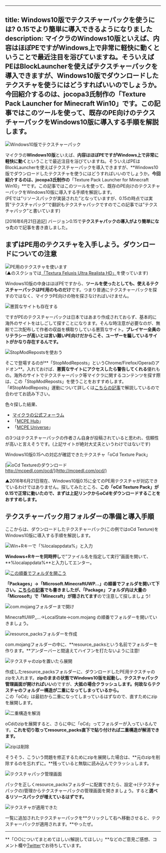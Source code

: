 
---
title: Windows10版でテクスチャーパックを使うには? 0.15でより簡単に導入できるようになりました
description: マイクラのWindows10版といえば、内容はほぼPEですがWindows上で非常に軽快に動くということで最近注目を浴びていますね。そういえばPEはBlockLauncherを使えばテクスチャーパックを導入できますが、Windows10版でダウンロードしたテクスチャを使うにはどうすればいいのでしょうか。今回紹介するのは、jocopa3氏制作の「Texture Pack Launcher for Minecraft Win10」です。この記事ではこのツールを使って、既存のPE向けのテクスチャーパックをWindows10版に導入する手順を解説します。
---

![Windows10版でテクスチャーパック](https://cdn-ak.f.st-hatena.com/images/fotolife/s/sasigume/20210208/20210208105257.png)

マイクラの**Windows10版**といえば、**内容はほぼPEですがWindows上で非常に軽快に動く**ということで最近注目を浴びていますね。そういえばPEはBlockLauncherを使えばテクスチャーパックを導入できますが、**Windows10版でダウンロードしたテクスチャを使うにはどうすればいいのでしょうか。**今回紹介するのは、jocopa3氏制作の**「Texture Pack Launcher for Minecraft Win10」**です。この記事ではこのツールを使って、既存のPE向けのテクスチャーパックをWindows10版に導入する手順を解説します。  
(PEでは”リソースパックが実装された”となっていますが、0.15の時点では実質”テクスチャパック”で翻訳もテクスチャパックですのでこの記事では”テクスチャパック”と書いています)

\[2016年6月21日追記\] バージョン0.15で**テクスチャパックの導入がより簡単になった**ので記事を書き直しました。

## まずはPE用のテクスチャを入手しよう。ダウンロードについての注意

![PE用のテクスチャを使います](https://res.cloudinary.com/napoan-com/image/upload/w_650,c_limit,f_auto,q_auto/v1578383215/a6293741ebc8af5e783326d450cb994d_c4aexm.jpg)  
(▲のスクショでは[「Textura Feluxis Ultra Realista HD」](http://mcpehub.com/texture/textura-feluxis-128x128-porteado-por-edward-elric)を使っています)

Windows10版の中身はほぼPEですから、**ツールを使ったとしても、使えるテクスチャーパックはPE用のものだけ**です。つまり普通にテクスチャーパックを探すのではなく、マイクラPE向けの物を探さなければいけません。

![悪質なサイトも存在する](https://res.cloudinary.com/napoan-com/image/upload/w_650,c_limit,f_auto,q_auto/v1578383213/4c5af3e0a678796d147983b7919d1a23_clifvl.jpg)

ですがPEのテクスチャーパックは日本ではあまり作成されておらず、基本的に海外のサイトをはしごして探すことになります。そんな時注意が必要なのが、無断で二次配布して作者の収益を横取りしている悪質なサイト。**プレイヤー全員のリテラシーが高いとは言い難いPE向けだからこそ、ユーザーを騙しているサイトがかなり存在するんです。**

![StopModRepostsを使おう](https://res.cloudinary.com/napoan-com/image/upload/w_650,c_limit,f_auto,q_auto/v1578383211/b75612ae9ce43e3d949b5be4e3eb4ad3_swei0y.jpg)

そこで登場するのが**「StopModReposts」というChrome/Firefox/Operaのアドオン**。入れておけば、**悪質なサイトにアクセスしたら警告してくれる**優れもの。海外のサイトでテクスチャーパック等マイクラに関するコンテンツを探す際は、この「StopModReposts」を使うことをおすすめします。「#StopModReposts」運動について詳しくは[こちらの記事](https://www.napoan.com/stop-mod-reposts/)で解説しているので合わせてお読み下さい。

色々探した結果、

*   [マイクラの公式フォーラム](http://www.minecraftforum.net/forums/minecraft-pocket-edition/mcpe-texture-packs)
*   「[MCPE Hub](http://mcpehub.com/textures)」
*   「[MCPE Universe](http://mcpeuniverse.com/texture-packs/)」

の3つはテクスチャーパックの作者さん自身が投稿されていると思われ、信頼性が高いと言えそうです。(上記サイトが絶対大丈夫というわけではないです)

Windows10版0.15への対応が確認できたテクスチャ「oCd Texture Pack」

[![oCd Textureのダウンロード](https://res.cloudinary.com/napoan-com/image/upload/w_650,c_limit,f_auto,q_auto/v1578380698/bandicam-2016-06-21-19-36-08-453_omrv3d.jpg)  
http://mcpedl.com/ocd/](http://mcpedl.com/ocd/)

▲2016年6月21日現在、Windows10版0.15に全てのPE用テクスチャが対応できているわけではありません。探してみたところ、**この「oCd Texture Pack」が0.15で正常に動いたので、まずは上記リンクからoCdをダウンロードすることをおすすめします。**

## テクスチャーパック用フォルダーの準備と導入手順

ここからは、ダウンロードしたテクスチャーパック(この例ではoCd Texture)をWindows10版に導入する手順を解説します。

![Win+Rキーで「%localappdata%」と入力](https://res.cloudinary.com/napoan-com/image/upload/w_650,c_limit,f_auto,q_auto/v1578384105/c28b514a_sx2wkj.jpg)

**Windows+Rキーを同時押し**で”ファイル名を指定して実行”画面を開いて、**%localappdata%**と入力してエンター。

[![この順番でフォルダを開こう](https://res.cloudinary.com/napoan-com/image/upload/w_650,c_limit,f_auto,q_auto/v1578383295/d0c62086_yyyzfu.jpg)](https://res.cloudinary.com/napoan-com/image/upload/w_650,c_limit,f_auto,q_auto/v1578383295/d0c62086_yyyzfu.jpg)

**「Packages」→「Microsoft.MinecraftUWP…」**の順番でフォルダを開いて下さい。**[こちらの記事](https://www.napoan.com/win10-more-render-distance/)でも書きましたが、「Package」フォルダ内は大量の「Microsoft」で「Minecraft」が隠されてます**ので注意して探しましょう!

![com.mojangフォルダーまで開け](https://res.cloudinary.com/napoan-com/image/upload/w_650,c_limit,f_auto,q_auto/v1578380696/8b6007b4bbc2f963963da4f8c5238ac0_l9eghb.jpg)

MinecraftUWP\_…→LocalState→com.mojang の順番でフォルダーを開いていきましょう。

![resource_packsフォルダーを作成](https://res.cloudinary.com/napoan-com/image/upload/w_650,c_limit,f_auto,q_auto/v1578380695/52befbb3fa233f0f88fbc4e85aea0ffb_seulzh.jpg)

com.mojangフォルダーの中に、**resource\_packsという名前でフォルダーを作ります。**アンダーバーと間違えてハイフンを打たないように注意!

![テクスチャのzipを置いたら展開](https://res.cloudinary.com/napoan-com/image/upload/w_650,c_limit,f_auto,q_auto/v1578380693/9ed97ec5ca2e1d0c541c8bd419afd129_asyh2f.jpg)

作成したresource\_packsフォルダーに、ダウンロードしたPE用テクスチャのzipを入れます。**zipのままの状態でWindows10版を起動し、テクスチャパック管理画面が開ければいい**のですが、**大抵の場合クラッシュします。何故ならテクスチャのフォルダー構造が二重になってしまっているから。**  
この「oCd」は最初から二重になってしまっているはずなので、直すためにzipを展開します。

![二重構造を解消](https://res.cloudinary.com/napoan-com/image/upload/w_650,c_limit,f_auto,q_auto/v1578380692/e722778f3d0cb1cfaddc9523c90926b5_humevr.jpg)

oCdのzipを展開すると、さらに中に「oCd」ってフォルダーが入っているんです。**これを切り取ってresource\_packs直下で貼り付ければ二重構造が解消できます。**

![zipは削除](https://res.cloudinary.com/napoan-com/image/upload/w_650,c_limit,f_auto,q_auto/v1578380690/effbef6c79ad79620a1541f366f8dc8f_k2jbbt.jpg)

そうそう、こういう問題を修正するためにzipを展開した場合は、**元のzipを削除するのを忘れずに。**残っていると無駄に読み込んでクラッシュします。

![テクスチャパック管理画面](https://res.cloudinary.com/napoan-com/image/upload/w_650,c_limit,f_auto,q_auto/v1578380688/537fa3a30b3bf1bbee3663327b8225a0_razzq4.jpg)

パックを正しくresource\_packsフォルダーに配置できたら、設定→(テクスチャパックの)管理からテクスチャーパックの管理画面を開きましょう。すると**選べるリソースパックが増えているはずです。**

![テクスチャが適用できた](https://res.cloudinary.com/napoan-com/image/upload/w_650,c_limit,f_auto,q_auto/v1578380687/bandicam-2016-06-21-19-23-05-840_t6lzp5.jpg)

一覧に追加されたテクスチャーパックを**クリックして右へ移動させると、テクスチャーパックが適用されます。**やったぜ。

---

**「○○についてまとめてほしい/解説してほしい」**などのご意見ご感想、コメント欄や[Twitter](https://twitter.com/napoan)でお待ちしています。
